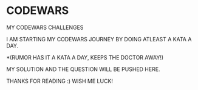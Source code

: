 # CODEWARS
MY CODEWARS CHALLENGES 

I AM STARTING MY CODEWARS JOURNEY BY DOING ATLEAST A KATA A DAY.

*(RUMOR HAS IT A KATA A DAY, KEEPS THE DOCTOR AWAY!)

MY SOLUTION AND THE QUESTION WILL BE PUSHED HERE. 

THANKS FOR READING :)
WISH ME LUCK!
